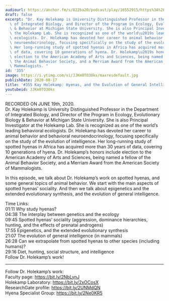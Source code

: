 ```yaml
---
audiourl: https://anchor.fm/s/822ba20/podcast/play/16552915/https%3A%2F%2Fd3ctxlq1ktw2nl.cloudfront.net%2Fstaging%2F2020-6-14%2Fcfc20b90-3490-84ca-f5e5-99b035e6a0cd.m4a
draft: false
excerpt: "Dr. Kay Holekamp is University Distinguished Professor in the Department\
  \ of Integrated Biology, and Director of the Program in Ecology, Evolutionary Biology\
  \ & Behavior at Michigan State University. She is also Principal Investigator at\
  \ the Holekamp Lab. She is recognized as one of the world\u2019s leading behavioral\
  \ ecologists. Dr. Holekamp has devoted her career to animal behavior and behavioral\
  \ neuroendocrinology, focusing specifically on the study of the evolution of intelligence.\
  \ Her long-running study of spotted hyenas in Africa has acquired more than 30 years\
  \ of data, covering 10 generations of hyena. Dr. Holekamp\u2019s honors include\
  \ election to the American Academy of Arts and Sciences, being named a fellow of\
  \ the Animal Behavior Society, and a Merriam Award from the American Society of\
  \ Mammalogists. "
id: '355'
image: https://i.ytimg.com/vi/JJKm0TO30ks/maxresdefault.jpg
publishDate: 2020-08-17
title: '#355 Kay Holekamp: Hyenas, and the Evolution of General Intelligence'
youtubeid: JJKm0TO30ks
---
```

<div class="timelinks">

RECORDED ON JUNE 19th, 2020.  
Dr. Kay Holekamp is University Distinguished Professor in the Department of Integrated Biology, and Director of the Program in Ecology, Evolutionary Biology & Behavior at Michigan State University. She is also Principal Investigator at the Holekamp Lab. She is recognized as one of the world’s leading behavioral ecologists. Dr. Holekamp has devoted her career to animal behavior and behavioral neuroendocrinology, focusing specifically on the study of the evolution of intelligence. Her long-running study of spotted hyenas in Africa has acquired more than 30 years of data, covering 10 generations of hyena. Dr. Holekamp’s honors include election to the American Academy of Arts and Sciences, being named a fellow of the Animal Behavior Society, and a Merriam Award from the American Society of Mammalogists. 

In this episode, we talk about Dr. Holekamp’s work on spotted hyenas, and some general topics of animal behavior. We start with the main aspects of spotted hyenas’ sociality. And then we talk about epigenetics and the extended evolutionary synthesis, and the evolution of general intelligence.

Time Links:  
<time>01:11</time> Why study hyenas?  
<time>04:38</time> The interplay between genetics and the ecology  
<time>09:45</time> Spotted hyenas’ sociality (aggression, dominance hierarchies, hunting, and the effects of prenatal androgens)  
<time>17:55</time> Epigenetics, and the extended evolutionary synthesis  
<time>21:07</time> The evolution of general intelligence (in mammals)  
<time>26:28</time> Can we extrapolate from spotted hyenas to other species (including humans)?  
<time>29:16</time> Diet, hunting, social structure, and intelligence  
  Follow Dr. Holekamp’s work!

---

Follow Dr. Holekamp’s work:  
Faculty page: https://bit.ly/2NbLynJ  
Holekamp Laboratory: https://bit.ly/2xOCosX  
ResearchGate profile: https://bit.ly/2UNMdQN  
Hyena Specialist Group: https://bit.ly/2Ne0KR5
</div>

